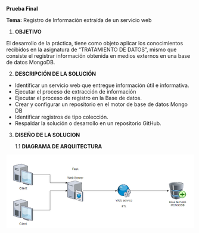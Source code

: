 **Prueba Final**

**Tema:** Registro de Información extraída de un servicio web

1. **OBJETIVO**

El desarrollo de la práctica, tiene como objeto aplicar los conocimientos recibidos en la asignatura de “TRATAMIENTO DE DATOS”, mismo que consiste el registrar información obtenida en medios externos en una base de datos MongoDB.

2. **DESCRIPCIÓN DE LA SOLUCIÓN**

- Identificar un servicio web que entregue información útil e informativa.
- Ejecutar el proceso de extracción de información
- Ejecutar el proceso de registro en la Base de datos.
- Crear y configurar un repositorio en el motor de base de datos Mongo DB
- Identificar registros de tipo colección.
- Respaldar la solución o desarrollo en un repositorio GitHub.

3. **DISEÑO DE LA SOLUCION**

    1.1 **DIAGRAMA DE ARQUITECTURA**

![Image text](./graficos/arquitectura.png)
